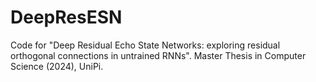 # DeepResESN
Code for "Deep Residual Echo State Networks: exploring residual orthogonal connections in untrained RNNs". Master Thesis in Computer Science (2024), UniPi.

